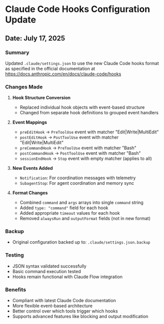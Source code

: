 # Claude Code Hooks Configuration Update

## Date: July 17, 2025

### Summary
Updated `.claude/settings.json` to use the new Claude Code hooks format as specified in the official documentation at https://docs.anthropic.com/en/docs/claude-code/hooks

### Changes Made

1. **Hook Structure Conversion**
   - Replaced individual hook objects with event-based structure
   - Changed from separate hook definitions to grouped event handlers

2. **Event Mappings**
   - `preEditHook` → `PreToolUse` event with matcher "Edit|Write|MultiEdit"
   - `postEditHook` → `PostToolUse` event with matcher "Edit|Write|MultiEdit"
   - `preCommandHook` → `PreToolUse` event with matcher "Bash"
   - `postCommandHook` → `PostToolUse` event with matcher "Bash"
   - `sessionEndHook` → `Stop` event with empty matcher (applies to all)

3. **New Events Added**
   - `Notification`: For coordination messages with telemetry
   - `SubagentStop`: For agent coordination and memory sync

4. **Format Changes**
   - Combined `command` and `args` arrays into single `command` string
   - Added `type: "command"` field for each hook
   - Added appropriate `timeout` values for each hook
   - Removed `alwaysRun` and `outputFormat` fields (not in new format)

### Backup
- Original configuration backed up to: `.claude/settings.json.backup`

### Testing
- JSON syntax validated successfully
- Basic command execution tested
- Hooks remain functional with Claude Flow integration

### Benefits
- Compliant with latest Claude Code documentation
- More flexible event-based architecture
- Better control over which tools trigger which hooks
- Supports advanced features like blocking and output modification